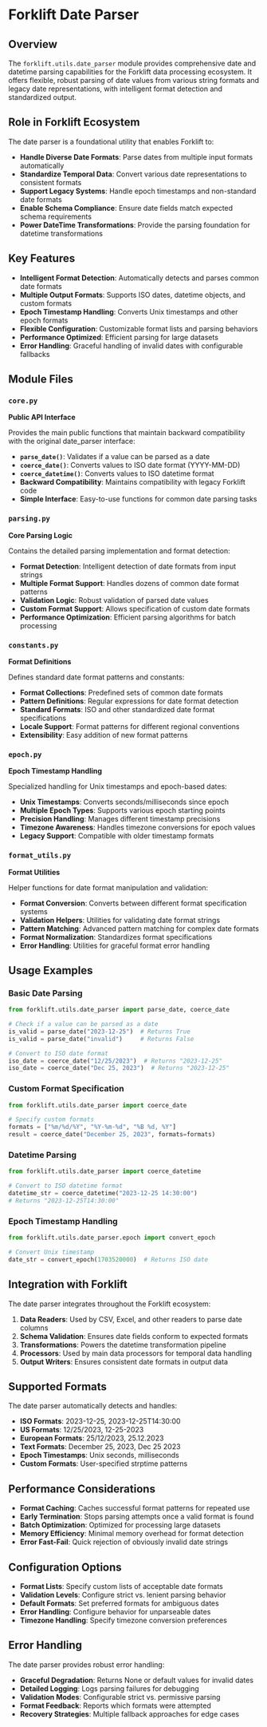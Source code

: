 # Forklift Date Parser

## Overview

The `forklift.utils.date_parser` module provides comprehensive date and datetime parsing capabilities for the Forklift data processing ecosystem. It offers flexible, robust parsing of date values from various string formats and legacy date representations, with intelligent format detection and standardized output.

## Role in Forklift Ecosystem

The date parser is a foundational utility that enables Forklift to:

- **Handle Diverse Date Formats**: Parse dates from multiple input formats automatically
- **Standardize Temporal Data**: Convert various date representations to consistent formats
- **Support Legacy Systems**: Handle epoch timestamps and non-standard date formats
- **Enable Schema Compliance**: Ensure date fields match expected schema requirements
- **Power DateTime Transformations**: Provide the parsing foundation for datetime transformations

## Key Features

- **Intelligent Format Detection**: Automatically detects and parses common date formats
- **Multiple Output Formats**: Supports ISO dates, datetime objects, and custom formats
- **Epoch Timestamp Handling**: Converts Unix timestamps and other epoch formats
- **Flexible Configuration**: Customizable format lists and parsing behaviors
- **Performance Optimized**: Efficient parsing for large datasets
- **Error Handling**: Graceful handling of invalid dates with configurable fallbacks

## Module Files

### `core.py`
**Public API Interface**

Provides the main public functions that maintain backward compatibility with the original date_parser interface:
- **`parse_date()`**: Validates if a value can be parsed as a date
- **`coerce_date()`**: Converts values to ISO date format (YYYY-MM-DD)
- **`coerce_datetime()`**: Converts values to ISO datetime format
- **Backward Compatibility**: Maintains compatibility with legacy Forklift code
- **Simple Interface**: Easy-to-use functions for common date parsing tasks

### `parsing.py`
**Core Parsing Logic**

Contains the detailed parsing implementation and format detection:
- **Format Detection**: Intelligent detection of date formats from input strings
- **Multiple Format Support**: Handles dozens of common date format patterns
- **Validation Logic**: Robust validation of parsed date values
- **Custom Format Support**: Allows specification of custom date formats
- **Performance Optimization**: Efficient parsing algorithms for batch processing

### `constants.py`
**Format Definitions**

Defines standard date format patterns and constants:
- **Format Collections**: Predefined sets of common date formats
- **Pattern Definitions**: Regular expressions for date format detection
- **Standard Formats**: ISO and other standardized date format specifications
- **Locale Support**: Format patterns for different regional conventions
- **Extensibility**: Easy addition of new format patterns

### `epoch.py`
**Epoch Timestamp Handling**

Specialized handling for Unix timestamps and epoch-based dates:
- **Unix Timestamps**: Converts seconds/milliseconds since epoch
- **Multiple Epoch Types**: Supports various epoch starting points
- **Precision Handling**: Manages different timestamp precisions
- **Timezone Awareness**: Handles timezone conversions for epoch values
- **Legacy Support**: Compatible with older timestamp formats

### `format_utils.py`
**Format Utilities**

Helper functions for date format manipulation and validation:
- **Format Conversion**: Converts between different format specification systems
- **Validation Helpers**: Utilities for validating date format strings
- **Pattern Matching**: Advanced pattern matching for complex date formats
- **Format Normalization**: Standardizes format specifications
- **Error Handling**: Utilities for graceful format error handling

## Usage Examples

### Basic Date Parsing
```python
from forklift.utils.date_parser import parse_date, coerce_date

# Check if a value can be parsed as a date
is_valid = parse_date("2023-12-25")  # Returns True
is_valid = parse_date("invalid")     # Returns False

# Convert to ISO date format
iso_date = coerce_date("12/25/2023")  # Returns "2023-12-25"
iso_date = coerce_date("Dec 25, 2023")  # Returns "2023-12-25"
```

### Custom Format Specification
```python
from forklift.utils.date_parser import coerce_date

# Specify custom formats
formats = ["%m/%d/%Y", "%Y-%m-%d", "%B %d, %Y"]
result = coerce_date("December 25, 2023", formats=formats)
```

### Datetime Parsing
```python
from forklift.utils.date_parser import coerce_datetime

# Convert to ISO datetime format
datetime_str = coerce_datetime("2023-12-25 14:30:00")
# Returns "2023-12-25T14:30:00"
```

### Epoch Timestamp Handling
```python
from forklift.utils.date_parser.epoch import convert_epoch

# Convert Unix timestamp
date_str = convert_epoch(1703520000)  # Returns ISO date
```

## Integration with Forklift

The date parser integrates throughout the Forklift ecosystem:

1. **Data Readers**: Used by CSV, Excel, and other readers to parse date columns
2. **Schema Validation**: Ensures date fields conform to expected formats
3. **Transformations**: Powers the datetime transformation pipeline
4. **Processors**: Used by main data processors for temporal data handling
5. **Output Writers**: Ensures consistent date formats in output data

## Supported Formats

The date parser automatically detects and handles:

- **ISO Formats**: 2023-12-25, 2023-12-25T14:30:00
- **US Formats**: 12/25/2023, 12-25-2023
- **European Formats**: 25/12/2023, 25.12.2023
- **Text Formats**: December 25, 2023, Dec 25 2023
- **Epoch Timestamps**: Unix seconds, milliseconds
- **Custom Formats**: User-specified strptime patterns

## Performance Considerations

- **Format Caching**: Caches successful format patterns for repeated use
- **Early Termination**: Stops parsing attempts once a valid format is found
- **Batch Optimization**: Optimized for processing large datasets
- **Memory Efficiency**: Minimal memory overhead for format detection
- **Error Fast-Fail**: Quick rejection of obviously invalid date strings

## Configuration Options

- **Format Lists**: Specify custom lists of acceptable date formats
- **Validation Levels**: Configure strict vs. lenient parsing behavior
- **Default Formats**: Set preferred formats for ambiguous dates
- **Error Handling**: Configure behavior for unparseable dates
- **Timezone Handling**: Specify timezone conversion preferences

## Error Handling

The date parser provides robust error handling:
- **Graceful Degradation**: Returns None or default values for invalid dates
- **Detailed Logging**: Logs parsing failures for debugging
- **Validation Modes**: Configurable strict vs. permissive parsing
- **Format Feedback**: Reports which formats were attempted
- **Recovery Strategies**: Multiple fallback approaches for edge cases
